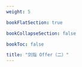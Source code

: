 ```yaml
---
weight: 5

bookFlatSection: true

bookCollapseSection: false

bookToc: false

title: "剑指 Offer（二）"
---
```


